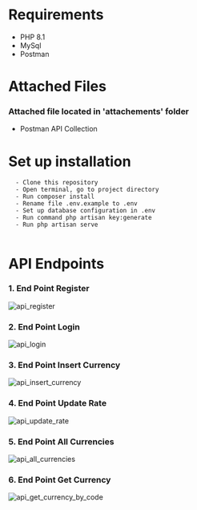 # Requirements
- PHP 8.1
- MySql
- Postman

# Attached Files
### Attached file located in 'attachements' folder
- Postman API Collection


# Set up installation 

```
  - Clone this repository
  - Open terminal, go to project directory
  - Run composer install
  - Rename file .env.example to .env
  - Set up database configuration in .env
  - Run command php artisan key:generate
  - Run php artisan serve
  
```

# API Endpoints
### 1. End Point Register
![api_register](https://i.ibb.co/WcDPX89/api-register.png)
### 2. End Point Login
![api_login](https://i.ibb.co/BCVWDxb/api-login.png)
### 3. End Point Insert Currency
![api_insert_currency](https://i.ibb.co/RYMrwRc/insert-currency.png)
### 4. End Point Update Rate
![api_update_rate](https://i.ibb.co/Hr5NNTS/update-currency.png)
### 5. End Point All Currencies
![api_all_currencies](https://i.ibb.co/nrLWT9y/get-currency.png)
### 6. End Point Get Currency
![api_get_currency_by_code](https://i.ibb.co/FBn1v15/get-currency-by-code.png)
